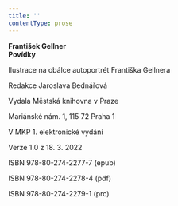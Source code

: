 ```yaml
---
title: ''
contentType: prose
---
```


<section>

**František Gellner  
Povídky**

</section>

<section>

Ilustrace na obálce autoportrét Františka Gellnera

Redakce Jaroslava Bednářová

</section>

<section>

Vydala Městská knihovna v Praze

Mariánské nám. 1, 115 72 Praha 1

</section>

<section>

V MKP 1. elektronické vydání

Verze 1.0 z 18. 3. 2022

</section>

<section>

ISBN 978-80-274-2277-7 (epub)

ISBN 978-80-274-2278-4 (pdf)

ISBN 978-80-274-2279-1 (prc)

</section>
